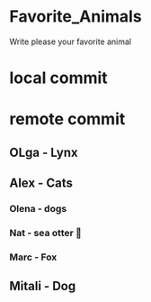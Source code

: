 # Favorite_Animals
Write please your favorite animal

# local commit
# remote commit

## OLga - Lynx 
## Alex - Cats
### Olena - dogs
### Nat - sea otter 🦦
### Marc - Fox
## Mitali - Dog
